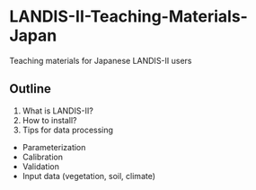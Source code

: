 # LANDIS-II-Teaching-Materials-Japan
Teaching materials for Japanese LANDIS-II users

## Outline
1. What is LANDIS-II?
2. How to install?
3. Tips for data processing
  - Parameterization
  - Calibration
  - Validation
  - Input data (vegetation, soil, climate)
